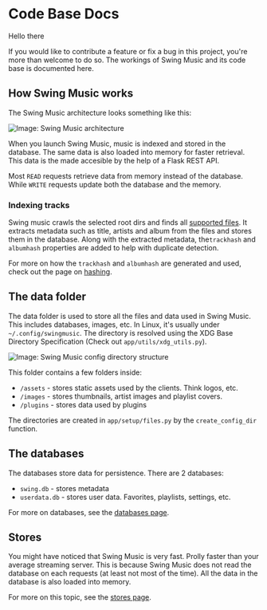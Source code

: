 # Code Base Docs

Hello there

If you would like to contribute a feature or fix a bug in this project, you're more than welcome to do so. The workings of Swing Music and its code base is documented here.

## How Swing Music works

The Swing Music architecture looks something like this:

![Image: Swing Music architecture](../images/docs/architecture.png)

When you launch Swing Music, music is indexed and stored in the database. The same data is also loaded into memory for faster retrieval. This data is the made accesible by the help of a Flask REST API.

Most `READ` requests retrieve data from memory instead of the database. While `WRITE` requests update both the database and the memory.

### Indexing tracks

Swing music crawls the selected root dirs and finds all [supported files](https://github.com/swing-opensource/swingmusic/blob/f62fe0ac24d3cb356f43c31882fd60ba0976e28b/app/settings.py#L101). It extracts metadata such as title, artists and album from the files and stores them in the database. Along with the extracted metadata, the`trackhash` and `albumhash` properties are added to help with duplicate detection.

For more on how the `trackhash` and `albumhash` are generated and used, check out the page on [hashing](./hashing.md).

## The data folder

The data folder is used to store all the files and data used in Swing Music. This includes databases, images, etc. In Linux, it's usually under `~/.config/swingmusic`. The directory is resolved using the XDG Base Directory Specification (Check out `app/utils/xdg_utils.py`).

![Image: Swing Music config directory structure](../images/docs/configdir.png)

This folder contains a few folders inside:

- `/assets` - stores static assets used by the clients. Think logos, etc.
- `/images` - stores thumbnails, artist images and playlist covers.
- `/plugins` - stores data used by plugins

The directories are created in `app/setup/files.py` by the `create_config_dir` function.

## The databases

The databases store data for persistence. There are 2 databases:

- `swing.db` - stores metadata
- `userdata.db` - stores user data. Favorites, playlists, settings, etc.

For more on databases, see the [databases page](./databases.md).

## Stores

You might have noticed that Swing Music is very fast. Prolly faster than your average streaming server. This is because Swing Music does not read the database on each requests (at least not most of the time). All the data in the database is also loaded into memory.

For more on this topic, see the [stores page](./stores.md).
